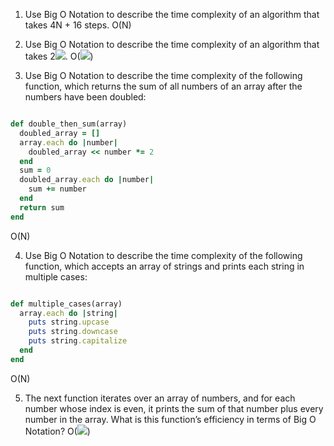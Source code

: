 1. Use Big O Notation to describe the time complexity of an algorithm that takes 4N + 16 steps.
   O(N)

2. Use Big O Notation to describe the time complexity of an algorithm that takes
   2<img src="https://latex.codecogs.com/svg.image?N^{2}">.
   O(<img src="https://latex.codecogs.com/svg.image?N^{2}">)

3. Use Big O Notation to describe the time complexity of the following function, which returns the sum of all numbers of
   an array after the numbers have been doubled:

```ruby

def double_then_sum(array)
  doubled_array = []
  array.each do |number|
    doubled_array << number *= 2
  end
  sum = 0
  doubled_array.each do |number|
    sum += number
  end
  return sum
end
```

O(N)

4. Use Big O Notation to describe the time complexity of the following function, which accepts an array of strings and
   prints each string in multiple cases:

```ruby

def multiple_cases(array)
  array.each do |string|
    puts string.upcase
    puts string.downcase
    puts string.capitalize
  end
end
```

O(N)

5. The next function iterates over an array of numbers, and for each number whose index is even, it prints the sum of
   that number plus every number in the array. What is this function’s efficiency in terms of Big O Notation?
   O(<img src="https://latex.codecogs.com/svg.image?N^{2}">)
